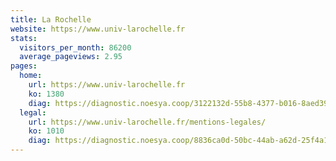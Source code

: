 ```yaml
---
title: La Rochelle
website: https://www.univ-larochelle.fr
stats:
  visitors_per_month: 86200
  average_pageviews: 2.95
pages:
  home: 
    url: https://www.univ-larochelle.fr
    ko: 1380
    diag: https://diagnostic.noesya.coop/3122132d-55b8-4377-b016-8aed393e8e18
  legal: 
    url: https://www.univ-larochelle.fr/mentions-legales/
    ko: 1010
    diag: https://diagnostic.noesya.coop/8836ca0d-50bc-44ab-a62d-25f4a1851028
---
```

